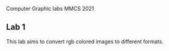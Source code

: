 Computer Graphic labs MMCS 2021
## Lab 1
This lab aims to convert rgb colored images to different formats.
